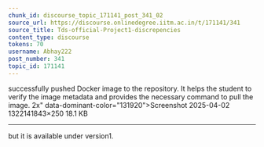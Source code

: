```yaml
---
chunk_id: discourse_topic_171141_post_341_02
source_url: https://discourse.onlinedegree.iitm.ac.in/t/171141/341
source_title: Tds-official-Project1-discrepencies
content_type: discourse
tokens: 70
username: Abhay222
post_number: 341
topic_id: 171141
---
```


 successfully pushed Docker image to the repository. It helps the student to verify the image metadata and provides the necessary command to pull the image. 2x" data-dominant-color="131920">Screenshot 2025-04-02 1322141843×250 18.1 KB

---

but it is available under version1.

